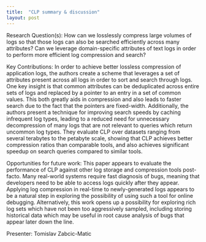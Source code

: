 ```yaml
---
title:  "CLP summary & discussion"
layout: post
---
```


Research Question(s): How can we losslessly compress large volumes of logs so that those logs can also be searched efficiently across many attributes? Can we leverage domain-specific attributes of text logs in order to perform more efficient log compression and search?

Key Contributions: In order to achieve better lossless compression of application logs, the authors create a scheme that leverages a set of attributes present across all logs in order to sort and search through logs. One key insight is that common attributes can be deduplicated across entire sets of logs and replaced by a pointer to an entry in a set of common values. This both greatly aids in compression and also leads to faster search due to the fact that the pointers are fixed-width. Additionally, the authors present a technique for improving search speeds by caching infrequent log types, leading to a reduced need for unnecessary decompression of many logs that are not relevant to queries which return uncommon log types. They evaluate CLP over datasets ranging from several terabytes to the petabyte scale, showing that CLP achieves better compression ratios than comparable tools, and also achieves significant speedup on search queries compared to similar tools.

Opportunities for future work: This paper appears to evaluate the performance of CLP against other log storage and compression tools post-facto. Many real-world systems require fast diagnosis of bugs, meaning that developers need to be able to access logs quickly after they appear. Applying log compression in real-time to newly-generated logs appears to be a natural step in exploring the possibility of using such a tool for online debugging. Alternatively, this work opens up a possibility for exploring rich log sets which have not been too aggressively sampled, including storing historical data which may be useful in root cause analysis of bugs that appear later down the line.

Presenter: Tomislav Zabcic-Matic

